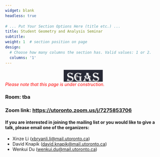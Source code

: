 ```yaml
---
widget: blank
headless: true

# ... Put Your Section Options Here (title etc.) ...
title: Student Geometry and Analysis Seminar
subtitle: 
weight: 1  # section position on page
design:
  # Choose how many columns the section has. Valid values: 1 or 2.
  columns: '1'
---
```

[<img src="sgasv2.png"
     style="display:block;float:none;margin-left:auto;margin-right:auto;width:25%">](sgasv2.png)
<span style="color:red"> *Please note that this page is under construction.* </span>

### **Room: tba**
### **Zoom link: https://utoronto.zoom.us/j/7275853706**

#### If you are interested in joining the mailing list or you would like to give a talk, please email one of the organizers:
- Xinze Li (xbryanli.li@mail.utoronto.ca)
- David Knapik (david.knapik@mail.utoronto.ca)
- Wenkui Du (wenkui.du@mail.utoronto.ca)
